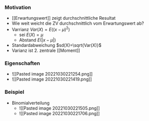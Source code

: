 ### Motivation
+ [[Erwartungswert]] zeigt durchschnittliche Resultat
+ Wie weit weicht die ZV durchschnittlich vom Erwartungswert ab?
+ Varrianz  $Var(X)=E((x-\mu)^2)$
	+ sei $E(X)=\mu$
	+ Abstand $E(|x-\mu|)$
+ Standardabweichung $sd(X)=\sqrt{Var(X)}$
+ Varianz ist 2. zentrale [[Moment]]

### Eigenschaften
+ ![[Pasted image 20221030221254.png]]
+ ![[Pasted image 20221030221419.png]]

### Beispiel
+ Binomialverteilung
	+ ![[Pasted image 20221030221505.png]]
	+ ![[Pasted image 20221030221706.png]]